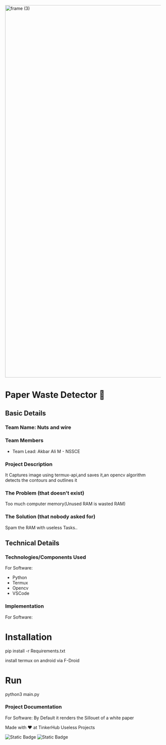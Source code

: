 <img width="3188" height="1202" alt="frame (3)" src="https://github.com/user-attachments/assets/517ad8e9-ad22-457d-9538-a9e62d137cd7" />


# Paper Waste Detector 🎯


## Basic Details
### Team Name: Nuts and wire


### Team Members
- Team Lead: Akbar Ali M - NSSCE

### Project Description
It Captures image using termux-api,and saves it,an opencv algorithm detects the contours and outlines it

### The Problem (that doesn't exist)
Too much computer memory(Unused RAM is wasted RAM)

### The Solution (that nobody asked for)
Spam the RAM with useless Tasks..

## Technical Details
### Technologies/Components Used
For Software:
- Python
- Termux
- Opencv
- VSCode

### Implementation
For Software:
# Installation
pip install -r Requirements.txt

install termux on android via F-Droid

# Run
python3 main.py

### Project Documentation
For Software:
By Default it renders the Sillouet of a white paper

Made with ❤️ at TinkerHub Useless Projects 

![Static Badge](https://img.shields.io/badge/TinkerHub-24?color=%23000000&link=https%3A%2F%2Fwww.tinkerhub.org%2F)
![Static Badge](https://img.shields.io/badge/UselessProjects--25-25?link=https%3A%2F%2Fwww.tinkerhub.org%2Fevents%2FQ2Q1TQKX6Q%2FUseless%2520Projects)



